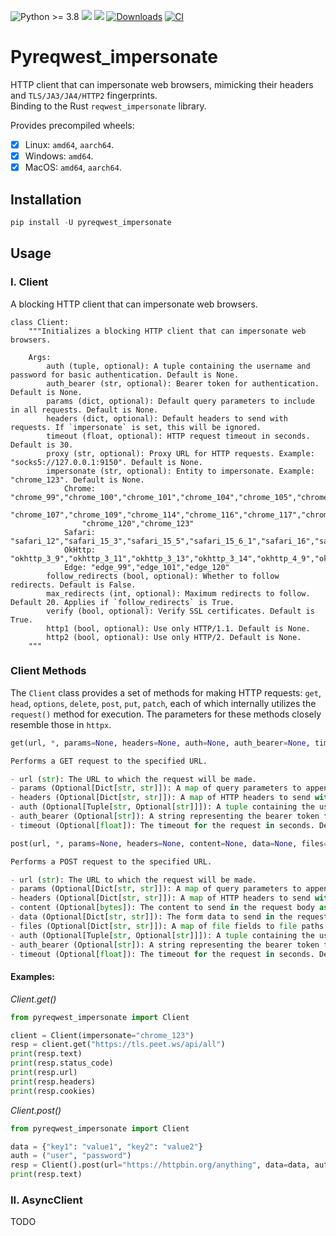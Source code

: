 ![Python >= 3.8](https://img.shields.io/badge/python->=3.8-red.svg) [![](https://badgen.net/github/release/deedy5/pyreqwest-impersonate)](https://github.com/deedy5/pyreqwest-impersonate/releases) [![](https://badge.fury.io/py/pyreqwest_impersonate.svg)](https://pypi.org/project/pyreqwest_impersonate) [![Downloads](https://static.pepy.tech/badge/pyreqwest_impersonate/week)](https://pepy.tech/project/pyreqwest_impersonate) [![CI](https://github.com/deedy5/pyreqwest-impersonate/actions/workflows/CI.yml/badge.svg?branch=main)](https://github.com/deedy5/pyreqwest-impersonate/actions/workflows/CI.yml)
# Pyreqwest_impersonate

HTTP client that can impersonate web browsers, mimicking their headers and `TLS/JA3/JA4/HTTP2` fingerprints.</br>
Binding to the Rust `reqwest_impersonate` library.

Provides precompiled wheels:
- [x] Linux:  `amd64`, `aarch64`.
- [x] Windows: `amd64`.
- [x] MacOS:  `amd64`, `aarch64`.

## Installation

```python
pip install -U pyreqwest_impersonate
```

## Usage
### I. Client

A blocking HTTP client that can impersonate web browsers.
```python3
class Client:
    """Initializes a blocking HTTP client that can impersonate web browsers.
    
    Args:
        auth (tuple, optional): A tuple containing the username and password for basic authentication. Default is None.
        auth_bearer (str, optional): Bearer token for authentication. Default is None.
        params (dict, optional): Default query parameters to include in all requests. Default is None.
        headers (dict, optional): Default headers to send with requests. If `impersonate` is set, this will be ignored.
        timeout (float, optional): HTTP request timeout in seconds. Default is 30.
        proxy (str, optional): Proxy URL for HTTP requests. Example: "socks5://127.0.0.1:9150". Default is None.
        impersonate (str, optional): Entity to impersonate. Example: "chrome_123". Default is None.
            Chrome: "chrome_99","chrome_100","chrome_101","chrome_104","chrome_105","chrome_106","chrome_108", 
                "chrome_107","chrome_109","chrome_114","chrome_116","chrome_117","chrome_118","chrome_119", 
                "chrome_120","chrome_123"
            Safari: "safari_12","safari_15_3","safari_15_5","safari_15_6_1","safari_16","safari_16_5","safari_17_2_1"
            OkHttp: "okhttp_3_9","okhttp_3_11","okhttp_3_13","okhttp_3_14","okhttp_4_9","okhttp_4_10","okhttp_5"
            Edge: "edge_99","edge_101","edge_120"
        follow_redirects (bool, optional): Whether to follow redirects. Default is False.
        max_redirects (int, optional): Maximum redirects to follow. Default 20. Applies if `follow_redirects` is True.
        verify (bool, optional): Verify SSL certificates. Default is True.
        http1 (bool, optional): Use only HTTP/1.1. Default is None.
        http2 (bool, optional): Use only HTTP/2. Default is None.
    """
```

### Client Methods

The `Client` class provides a set of methods for making HTTP requests: `get`, `head`, `options`, `delete`, `post`, `put`, `patch`, each of which internally utilizes the `request()` method for execution. The parameters for these methods closely resemble those in `httpx`.
```python
get(url, *, params=None, headers=None, auth=None, auth_bearer=None, timeout=None)

Performs a GET request to the specified URL.

- url (str): The URL to which the request will be made.
- params (Optional[Dict[str, str]]): A map of query parameters to append to the URL. Default is None.
- headers (Optional[Dict[str, str]]): A map of HTTP headers to send with the request. Default is None.
- auth (Optional[Tuple[str, Optional[str]]]): A tuple containing the username and an optional password for basic authentication. Default is None.
- auth_bearer (Optional[str]): A string representing the bearer token for bearer token authentication. Default is None.
- timeout (Optional[float]): The timeout for the request in seconds. Default is 30.
```
```python
post(url, *, params=None, headers=None, content=None, data=None, files=None, auth=None, auth_bearer=None, timeout=None)

Performs a POST request to the specified URL.

- url (str): The URL to which the request will be made.
- params (Optional[Dict[str, str]]): A map of query parameters to append to the URL. Default is None.
- headers (Optional[Dict[str, str]]): A map of HTTP headers to send with the request. Default is None.
- content (Optional[bytes]): The content to send in the request body as bytes. Default is None.
- data (Optional[Dict[str, str]]): The form data to send in the request body. Default is None.
- files (Optional[Dict[str, str]]): A map of file fields to file paths to be sent as multipart/form-data. Default is None.
- auth (Optional[Tuple[str, Optional[str]]]): A tuple containing the username and an optional password for basic authentication. Default is None.
- auth_bearer (Optional[str]): A string representing the bearer token for bearer token authentication. Default is None.
- timeout (Optional[float]): The timeout for the request in seconds. Default is 30.
```

#### Examples:

_Client.get()_
```python
from pyreqwest_impersonate import Client

client = Client(impersonate="chrome_123")
resp = client.get("https://tls.peet.ws/api/all")
print(resp.text)
print(resp.status_code)
print(resp.url)
print(resp.headers)
print(resp.cookies)
```
_Client.post()_
```python
from pyreqwest_impersonate import Client

data = {"key1": "value1", "key2": "value2"}
auth = ("user", "password")
resp = Client().post(url="https://httpbin.org/anything", data=data, auth=auth)
print(resp.text)
```
### II. AsyncClient

TODO